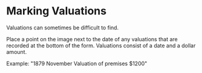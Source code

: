 # Marking Valuations

Valuations can sometimes be difficult to find.

Place a point on the image next to the date of any valuations that are recorded at the bottom of the form. Valuations consist of a date and a dollar amount. 

Example: "1879 November Valuation of premises $1200"
